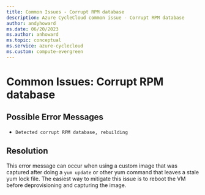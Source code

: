```yaml
---
title: Common Issues - Corrupt RPM database
description: Azure CycleCloud common issue - Corrupt RPM database
author: andyhoward
ms.date: 06/20/2023
ms.author: anhoward
ms.topic: conceptual
ms.service: azure-cyclecloud
ms.custom: compute-evergreen
---
```



# Common Issues: Corrupt RPM database

## Possible Error Messages

- `Detected corrupt RPM database, rebuilding`

## Resolution

This error message can occur when using a custom image that was captured after doing a `yum update` or other yum command that leaves a stale yum lock file. The easiest way to mitigate this issue is to reboot the VM before deprovisioning and capturing the image.
